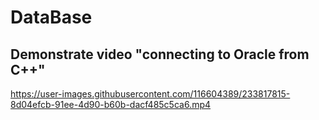 # DataBase

## Demonstrate video "connecting to Oracle from C++"
https://user-images.githubusercontent.com/116604389/233817815-8d04efcb-91ee-4d90-b60b-dacf485c5ca6.mp4
